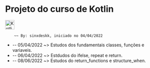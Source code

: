 # Projeto do curso de Kotlin
<img align="center" alt="Kotlin" height="30" width="30" src="https://upload.wikimedia.org/wikipedia/commons/7/74/Kotlin_Icon.png">



        ~~ By: sinxdeskk, iniciado no 04/04/2022 
* -- 05/04/2022 ~> Estudos dos fundamentais classes, funções e variaveis.
* -- 06/04/2022 ~> Estdudos do ifelse, repeat e return.
* -- 08/06/2022 ~> Estudos do return_functions e structure_when.


